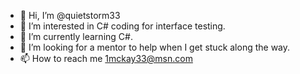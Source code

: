 - 👋 Hi, I’m @quietstorm33
- 👀 I’m interested in C# coding for interface testing.
- 🌱 I’m currently learning C#.
- 💞️ I’m looking for a mentor to help when I get stuck along the way.
- 📫 How to reach me 1mckay33@msn.com

<!---
quietstorm33/quietstorm33 is a ✨ special ✨ repository because its `README.md` (this file) appears on your GitHub profile.
You can click the Preview link to take a look at your changes.
--->

